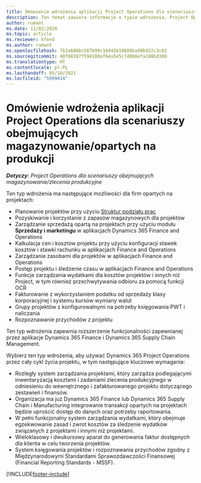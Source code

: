 ```yaml
---
title: Omówienie wdrożenia aplikacji Project Operations dla scenariuszy obejmujących magazynowanie/opartych na produkcji
description: Ten temat zawiera informacje o typie wdrożenia, Project Operations dla scenariuszy opartych na zasobach / produkcji.
author: rumant
ms.date: 11/02/2020
ms.topic: article
ms.reviewer: kfend
ms.author: rumant
ms.openlocfilehash: 7b2a606bc587b99c16d45b19689ba90b422c3c62
ms.sourcegitcommit: 40f68387f594180af64a5e5c748b6efa188bd300
ms.translationtype: HT
ms.contentlocale: pl-PL
ms.lasthandoff: 05/10/2021
ms.locfileid: "5999414"
---
```

# <a name="project-operations-for-stockedproduction-based-scenarios-deployment-overview"></a>Omówienie wdrożenia aplikacji Project Operations dla scenariuszy obejmujących magazynowanie/opartych na produkcji

_**Dotyczy:** Project Operations dla scenariuszy obejmujących magazynowanie/zlecenia produkcyjne_


Ten typ wdrożenia ma następujące możliwości dla firm opartych na projektach:

- Planowanie projektów przy użyciu [Struktur podziału prac](work-breakdown-structures.md)
- Pozyskiwanie i korzystanie z zapasów magazynowych dla projektów
- Zarządzanie sprzedażą opartą na projektach przy użyciu modułu **Sprzedaży i marketingu** w aplikacjach Dynamics 365 Finance and Operations
- Kalkulacja cen i kosztów projektu przy użyciu konfiguracji stawek kosztów i stawki rachunku w aplikacjach Finance and Operations
- Zarządzanie zasobami dla projektów w aplikacjach Finance and Operations
- Postęp projektu i śledzenie czasu w aplikacjach Finance and Operations
- Funkcje zarządzania wydatkami dla kosztów projektów i innych niż Project, w tym również przechwytywania odbioru za pomocą funkcji OCR
- Fakturowanie z wykorzystaniem podatku od sprzedaży klasy korporacyjnej i systemu kursów wymiany walut
- Grupy projektów z konfigurowalnymi na potrzeby księgowania PWT i naliczania
- Rozpoznawanie przychodów z projektu

Ten typ wdrożenia zapewnia rozszerzenie funkcjonalności zapewnianej przez aplikacje Dynamics 365 Finance i Dynamics 365 Supply Chain Management.

Wybierz ten typ wdrożenia, aby używać Dynamics 365 Project Operations przez cały cykl życia projektu, w tym następujące kluczowe wymagania:

- Rozległy system zarządzania projektami, który zarządza podlegającymi inwentaryzacją kosztami i zadaniami zlecenia produkcyjnego w odniesieniu do wewnętrznego i zafakturowanego projektu dotyczącego zestawień i finansów.
- Organizacja ma już Dynamics 365 Finance lub Dynamics 365 Supply Chain i Manufacturing integrowanie transakcji opartych na projektach będzie uprościć dostęp do danych oraz potrzeby raportowania.
- W pełni funkcjonalny system zarządzania wydatkami, który obejmuje egzekwowanie zasad i zwrot kosztów za śledzenie wydatków związanych z projektami i innymi niż projektami.
- Wieloklasowy i dwukursowy aparat do generowania faktur dostępnych dla klienta w celu tworzenia projektów.
- System księgowania projektów i rozpoznawania przychodów zgodny z Międzynarodowymi Standardami Sprawozdawczości Finansowej (Financial Reporting Standards - MSSF).



[!INCLUDE[footer-include](../includes/footer-banner.md)]